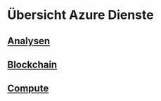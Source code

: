 # Übersicht Azure Dienste

## [Analysen](/analysis.md)

## [Blockchain](/blockchain.md)

## [Compute](/compute.md)
